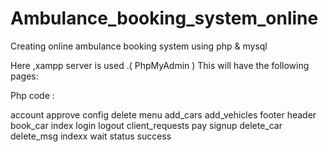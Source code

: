 # Ambulance_booking_system_online
Creating online ambulance booking system using php &amp; mysql

Here ,xampp server is used .( PhpMyAdmin )
This will have the following pages:

Php code :

account
approve
config
delete
menu
add_cars
add_vehicles
footer
header
book_car
index
login
logout
client_requests
pay
signup
delete_car
delete_msg
indexx
wait
status
success

